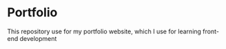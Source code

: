# Portfolio
This repository use for my portfolio website, which I use for learning front-end development
